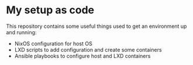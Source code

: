 # My setup as code

This repository contains some useful things used to get an environment up and running:
- NixOS configuration for host OS
- LXD scripts to add configuration and create some containers
- Ansible playbooks to configure host and LXD containers
